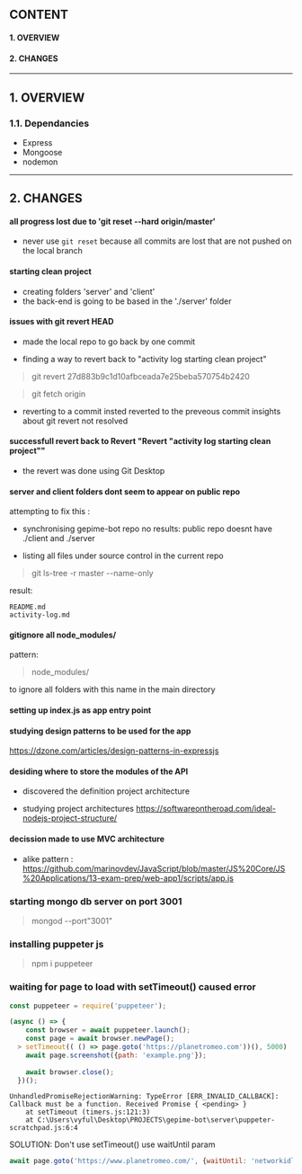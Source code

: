 ## CONTENT
#### 1. OVERVIEW
#### 2. CHANGES

----

## 1. OVERVIEW
### 1.1. Dependancies 
- Express
- Mongoose
- nodemon

---

## 2. CHANGES

#### all progress lost due to 'git reset --hard origin/master'
- never use <code>git reset</code> because all commits are lost that are not pushed on the local branch

#### starting clean project
- creating folders 'server' and 'client'
- the back-end is going to be based in the './server' folder

#### issues with git revert HEAD
- made the local repo to go back by one commit

- finding a way to revert back to "activity log starting clean project"

> git revert 27d883b9c1d10afbceada7e25beba570754b2420

>  git fetch origin

- reverting to a commit insted reverted to the preveous commit insights about git revert not resolved


#### successfull revert back to Revert "Revert  "activity log starting clean project""

- the revert was done using Git Desktop

#### server and client folders dont seem to appear on public repo
attempting to fix this :

- synchronising gepime-bot repo
no results: public repo doesnt have ./client and ./server

- listing all files under source control in the current repo
> git ls-tree -r master --name-only

result: 
```
README.md
activity-log.md
```

#### gitignore all node_modules/
pattern:
> node_modules/

to ignore all folders with this name in the main directory

#### setting up index.js as app entry point

#### studying design patterns to be used for the app
https://dzone.com/articles/design-patterns-in-expressjs

#### desiding where to store the modules of the API

- discovered the definition project architecture

- studying project architectures
https://softwareontheroad.com/ideal-nodejs-project-structure/

#### decission made to use MVC architecture
- alike pattern : https://github.com/marinovdev/JavaScript/blob/master/JS%20Core/JS%20Applications/13-exam-prep/web-app1/scripts/app.js

### starting mongo db server on port 3001
> mongod --port"3001"

### installing puppeter js
> npm i puppeteer

### waiting for page to load with setTimeout() caused error
```js
const puppeteer = require('puppeteer');

(async () => {
    const browser = await puppeteer.launch();
    const page = await browser.newPage();
  > setTimeout(( () => page.goto('https://planetromeo.com'))(), 5000)
    await page.screenshot({path: 'example.png'});
  
    await browser.close();
  })();
```

```
UnhandledPromiseRejectionWarning: TypeError [ERR_INVALID_CALLBACK]: Callback must be a function. Received Promise { <pending> }
    at setTimeout (timers.js:121:3)
    at C:\Users\vyful\Desktop\PROJECTS\gepime-bot\server\puppeter-scratchpad.js:6:4
```

SOLUTION: Don't use setTimeout() 
use waitUntil param
```js
await page.goto('https://www.planetromeo.com/', {waitUntil: 'networkidle2'})
```

